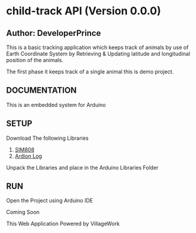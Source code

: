 # child-track API (Version 0.0.0)

## Author: DeveloperPrince

This is a basic tracking application which keeps track of animals by use of Earth Coordinate System by Retrieving & Updating latitude and longitudinal position of the animals.

The first phase it keeps track of a single animal this is demo project.

## DOCUMENTATION

This is an embedded system for Arduino
## SETUP

Download The following Libraries
1. [SIM808](https://www.arduinolibraries.info/libraries/sim808)
2. [Ardion Log](https://www.arduinolibraries.info/libraries/arduino-log)

Unpack the Libraries and place in the Arduino Libraries Folder
## RUN

Open the Project using Arduino IDE

Coming Soon

This Web Application Powered by VillageWork
